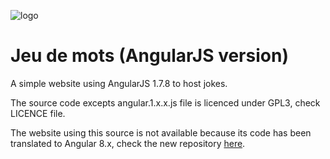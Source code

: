 ![logo](https://github.com/berdal84/jeudemots/blob/master/images/logo.png)
# Jeu de mots (AngularJS version)
A simple website using AngularJS 1.7.8 to host jokes.

The source code excepts angular.1.x.x.js file is licenced under GPL3, check LICENCE file.

The website using this source is not available because its code has been translated to Angular 8.x, check the new repository [here](https://github.com/berdal84/jeudemots-ng).
